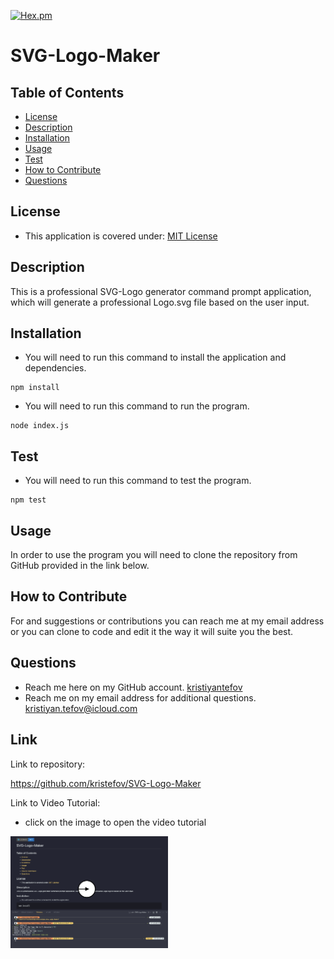 [![Hex.pm](https://img.shields.io/badge/license%20-mit-blue?style=for-the-badge&logo=appveyor)](https://choosealicense.com/licenses/mit)     
# SVG-Logo-Maker
## Table of Contents
* [License](#license)
* [Description](#description)
* [Installation](#installation)
* [Usage](#usage)
* [Test](#test)
* [How to Contribute](#how-to-contribute)
* [Questions](#questions)
## License
 * This application is covered under: [MIT License](https://choosealicense.com/licenses/mit)
## Description
This is a professional SVG-Logo generator command prompt application, which will generate a professional Logo.svg file based on the user input.
## Installation
* You will need to run this command to install the application and dependencies.
```
npm install
```
* You will need to run this command to run the program.
```
node index.js
```
## Test
* You will need to run this command to test the program.
```
npm test
```

## Usage
In order to use the program you will need to clone the repository from GitHub provided in the link below.
## How to Contribute
For and suggestions or contributions you can reach me at my email address or you can clone to code and edit it the way it will suite you the best.

## Questions
* Reach me here on my GitHub account.
[kristiyantefov](https://github.com/kristefov) 
* Reach me on my email address for additional questions.
kristiyan.tefov@icloud.com
## Link
Link to repository:

https://github.com/kristefov/SVG-Logo-Maker

Link to Video Tutorial:
* click on the image to open the video tutorial

[<img src="./images/SVG-Logo-Maker.png" width="50%">](https://drive.google.com/file/d/1vMS3BybLl7ypFnMPQamm1ncDs6lsTyFO/view?usp=sharing)

